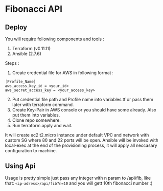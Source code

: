 # Fibonacci API

## Deploy
You will require following components and tools :

1. Terraform (v0.11.11)
2. Ansible (2.7.6)

Steps :

1. Create credential file for AWS in following format :
```
[Profile_Name]
aws_access_key_id = <your_id>
aws_secret_access_key = <your_access_key>
```
2. Put credential file path and Profile name into variables.tf or pass them later with terraform command.
3. Create Key-Pair in AWS console or you should have some already. Also put them into variables.
4. Clone repo somewhere.
5. Run terraform apply and wait. 

It will create ec2 t2.micro instance under default VPC and network with custom SG where 80 and 22 ports will be open.
Ansible will be invoked with local-exec at the end of the provisioning process, it will apply all neccasary configuration to machine.

## Using Api
Usage is pretty simple just pass any integer with n param to /api/fib, like that: ```<ip-adress>/api/fib?n=10``` and you will gett 10th fibonacci number :)